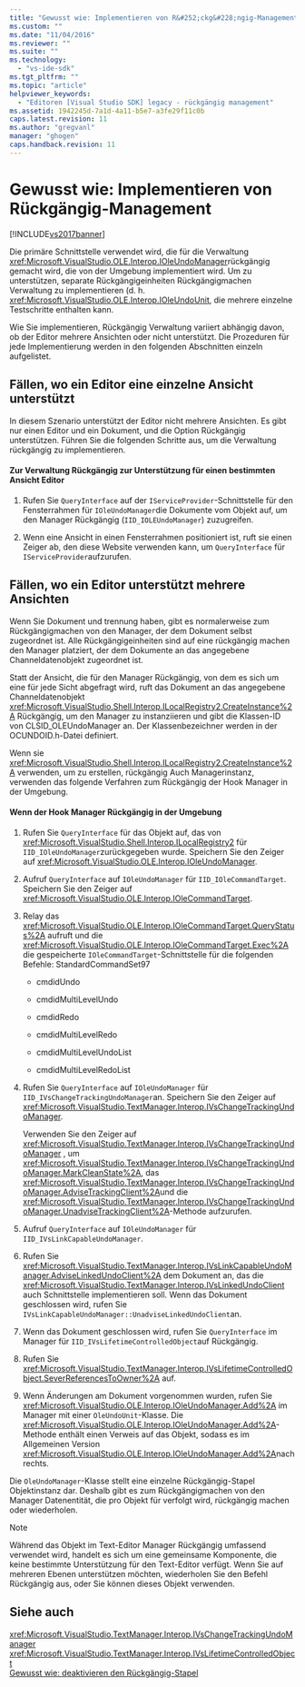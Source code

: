 ```yaml
---
title: "Gewusst wie: Implementieren von R&#252;ckg&#228;ngig-Management | Microsoft Docs"
ms.custom: ""
ms.date: "11/04/2016"
ms.reviewer: ""
ms.suite: ""
ms.technology: 
  - "vs-ide-sdk"
ms.tgt_pltfrm: ""
ms.topic: "article"
helpviewer_keywords: 
  - "Editoren [Visual Studio SDK] legacy - rückgängig management"
ms.assetid: 1942245d-7a1d-4a11-b5e7-a3fe29f11c0b
caps.latest.revision: 11
ms.author: "gregvanl"
manager: "ghogen"
caps.handback.revision: 11
---
```

# Gewusst wie: Implementieren von R&#252;ckg&#228;ngig-Management
[!INCLUDE[vs2017banner](../code-quality/includes/vs2017banner.md)]

Die primäre Schnittstelle verwendet wird, die für die Verwaltung <xref:Microsoft.VisualStudio.OLE.Interop.IOleUndoManager>rückgängig gemacht wird, die von der Umgebung implementiert wird.  Um zu unterstützen, separate Rückgängigeinheiten Rückgängigmachen Verwaltung zu implementieren \(d. h. <xref:Microsoft.VisualStudio.OLE.Interop.IOleUndoUnit>, die mehrere einzelne Testschritte enthalten kann.  
  
 Wie Sie implementieren, Rückgängig Verwaltung variiert abhängig davon, ob der Editor mehrere Ansichten oder nicht unterstützt.  Die Prozeduren für jede Implementierung werden in den folgenden Abschnitten einzeln aufgelistet.  
  
## Fällen, wo ein Editor eine einzelne Ansicht unterstützt  
 In diesem Szenario unterstützt der Editor nicht mehrere Ansichten.  Es gibt nur einen Editor und ein Dokument, und die Option Rückgängig unterstützen.  Führen Sie die folgenden Schritte aus, um die Verwaltung rückgängig zu implementieren.  
  
#### Zur Verwaltung Rückgängig zur Unterstützung für einen bestimmten Ansicht Editor  
  
1.  Rufen Sie `QueryInterface` auf der `IServiceProvider`\-Schnittstelle für den Fensterrahmen für `IOleUndoManager`die Dokumente vom Objekt auf, um den Manager Rückgängig \(`IID_IOLEUndoManager`\) zuzugreifen.  
  
2.  Wenn eine Ansicht in einen Fensterrahmen positioniert ist, ruft sie einen Zeiger ab, den diese Website verwenden kann, um `QueryInterface` für `IServiceProvider`aufzurufen.  
  
## Fällen, wo ein Editor unterstützt mehrere Ansichten  
 Wenn Sie Dokument und trennung haben, gibt es normalerweise zum Rückgängigmachen von den Manager, der dem Dokument selbst zugeordnet ist.  Alle Rückgängigeinheiten sind auf eine rückgängig machen den Manager platziert, der dem Dokumente an das angegebene Channeldatenobjekt zugeordnet ist.  
  
 Statt der Ansicht, die für den Manager Rückgängig, von dem es sich um eine für jede Sicht abgefragt wird, ruft das Dokument an das angegebene Channeldatenobjekt <xref:Microsoft.VisualStudio.Shell.Interop.ILocalRegistry2.CreateInstance%2A> Rückgängig, um den Manager zu instanziieren und gibt die Klassen\-ID von CLSID\_OLEUndoManager an.  Der Klassenbezeichner werden in der OCUNDOID.h\-Datei definiert.  
  
 Wenn sie <xref:Microsoft.VisualStudio.Shell.Interop.ILocalRegistry2.CreateInstance%2A> verwenden, um zu erstellen, rückgängig Auch Managerinstanz, verwenden das folgende Verfahren zum Rückgängig der Hook Manager in der Umgebung.  
  
#### Wenn der Hook Manager Rückgängig in der Umgebung  
  
1.  Rufen Sie `QueryInterface` für das Objekt auf, das von <xref:Microsoft.VisualStudio.Shell.Interop.ILocalRegistry2> für `IID_IOleUndoManager`zurückgegeben wurde.  Speichern Sie den Zeiger auf <xref:Microsoft.VisualStudio.OLE.Interop.IOleUndoManager>.  
  
2.  Aufruf `QueryInterface` auf `IOleUndoManager` für `IID_IOleCommandTarget`.  Speichern Sie den Zeiger auf <xref:Microsoft.VisualStudio.OLE.Interop.IOleCommandTarget>.  
  
3.  Relay das <xref:Microsoft.VisualStudio.OLE.Interop.IOleCommandTarget.QueryStatus%2A> aufruft und die <xref:Microsoft.VisualStudio.OLE.Interop.IOleCommandTarget.Exec%2A> die gespeicherte `IOleCommandTarget`\-Schnittstelle für die folgenden Befehle: StandardCommandSet97  
  
    -   cmdidUndo  
  
    -   cmdidMultiLevelUndo  
  
    -   cmdidRedo  
  
    -   cmdidMultiLevelRedo  
  
    -   cmdidMultiLevelUndoList  
  
    -   cmdidMultiLevelRedoList  
  
4.  Rufen Sie `QueryInterface` auf `IOleUndoManager` für `IID_IVsChangeTrackingUndoManager`an.  Speichern Sie den Zeiger auf <xref:Microsoft.VisualStudio.TextManager.Interop.IVsChangeTrackingUndoManager>.  
  
     Verwenden Sie den Zeiger auf <xref:Microsoft.VisualStudio.TextManager.Interop.IVsChangeTrackingUndoManager> , um <xref:Microsoft.VisualStudio.TextManager.Interop.IVsChangeTrackingUndoManager.MarkCleanState%2A>, das <xref:Microsoft.VisualStudio.TextManager.Interop.IVsChangeTrackingUndoManager.AdviseTrackingClient%2A>und die <xref:Microsoft.VisualStudio.TextManager.Interop.IVsChangeTrackingUndoManager.UnadviseTrackingClient%2A>\-Methode aufzurufen.  
  
5.  Aufruf `QueryInterface` auf `IOleUndoManager` für `IID_IVsLinkCapableUndoManager`.  
  
6.  Rufen Sie <xref:Microsoft.VisualStudio.TextManager.Interop.IVsLinkCapableUndoManager.AdviseLinkedUndoClient%2A> dem Dokument an, das die <xref:Microsoft.VisualStudio.TextManager.Interop.IVsLinkedUndoClient> auch Schnittstelle implementieren soll.  Wenn das Dokument geschlossen wird, rufen Sie `IVsLinkCapableUndoManager::UnadviseLinkedUndoClient`an.  
  
7.  Wenn das Dokument geschlossen wird, rufen Sie `QueryInterface` im Manager für `IID_IVsLifetimeControlledObject`auf Rückgängig.  
  
8.  Rufen Sie <xref:Microsoft.VisualStudio.TextManager.Interop.IVsLifetimeControlledObject.SeverReferencesToOwner%2A> auf.  
  
9. Wenn Änderungen am Dokument vorgenommen wurden, rufen Sie <xref:Microsoft.VisualStudio.OLE.Interop.IOleUndoManager.Add%2A> im Manager mit einer `OleUndoUnit`\-Klasse.  Die <xref:Microsoft.VisualStudio.OLE.Interop.IOleUndoManager.Add%2A>\-Methode enthält einen Verweis auf das Objekt, sodass es im Allgemeinen Version <xref:Microsoft.VisualStudio.OLE.Interop.IOleUndoManager.Add%2A>nach rechts.  
  
 Die `OleUndoManager`\-Klasse stellt eine einzelne Rückgängig\-Stapel Objektinstanz dar.  Deshalb gibt es zum Rückgängigmachen von den Manager Datenentität, die pro Objekt für verfolgt wird, rückgängig machen oder wiederholen.  
  
> [!NOTE]
>  Während das Objekt im Text\-Editor Manager Rückgängig umfassend verwendet wird, handelt es sich um eine gemeinsame Komponente, die keine bestimmte Unterstützung für den Text\-Editor verfügt.  Wenn Sie auf mehreren Ebenen unterstützen möchten, wiederholen Sie den Befehl Rückgängig aus, oder Sie können dieses Objekt verwenden.  
  
## Siehe auch  
 <xref:Microsoft.VisualStudio.TextManager.Interop.IVsChangeTrackingUndoManager>   
 <xref:Microsoft.VisualStudio.TextManager.Interop.IVsLifetimeControlledObject>   
 [Gewusst wie: deaktivieren den Rückgängig\-Stapel](../extensibility/how-to-clear-the-undo-stack.md)